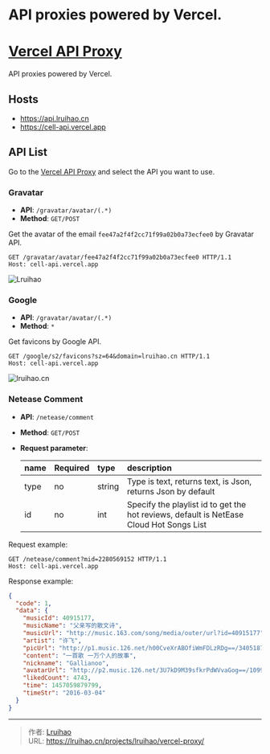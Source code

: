 # API proxies powered by Vercel.

# [Vercel API Proxy](https://github.com/Lruihao/vercel-proxy)

API proxies powered by Vercel.

## Hosts

- <https://api.lruihao.cn>
- <https://cell-api.vercel.app>

## API List

Go to the [Vercel API Proxy](https://cell-api.vercel.app) and select the API you want to use.

### Gravatar

- **API**: `/gravatar/avatar/(.*)`
- **Method**: `GET/POST`

Get the avatar of the email `fee47a2f4f2cc71f99a02b0a73ecfee0` by Gravatar API.

```http
GET /gravatar/avatar/fee47a2f4f2cc71f99a02b0a73ecfee0 HTTP/1.1
Host: cell-api.vercel.app
```

![Lruihao](https://cell-api.vercel.app/gravatar/avatar/fee47a2f4f2cc71f99a02b0a73ecfee0)

### Google

- **API**: `/gravatar/avatar/(.*)`
- **Method**: `*`

Get favicons by Google API.

```http
GET /google/s2/favicons?sz=64&domain=lruihao.cn HTTP/1.1
Host: cell-api.vercel.app
```

![lruihao.cn](https://cell-api.vercel.app/google/s2/favicons?sz=64&domain=lruihao.cn)

### Netease Comment

- **API**: `/netease/comment`
- **Method**: `GET/POST`
- **Request parameter**:

    | name | Required | type   | description                                                                             |
    | :--- | :------- | :----- | :-------------------------------------------------------------------------------------- |
    | type | no       | string | Type is text, returns text, is Json, returns Json by default                            |
    | id   | no       | int    | Specify the playlist id to get the hot reviews, default is NetEase Cloud Hot Songs List |

Request example:

```http
GET /netease/comment?mid=2280569152 HTTP/1.1
Host: cell-api.vercel.app
```

Response example:

```json
{
  "code": 1,
  "data": {
    "musicId": 40915177,
    "musicName": "父亲写的散文诗",
    "musicUrl": "http://music.163.com/song/media/outer/url?id=40915177",
    "artist": "许飞",
    "picUrl": "http://p1.music.126.net/h00CveXrABOfiWmFDLzRDg==/3405187515194971.jpg",
    "content": "一首歌 一万个人的故事",
    "nickname": "Gallianoo",
    "avatarUrl": "http://p2.music.126.net/3U7kD9M39sfkrPdWVvaGog==/109951163278309929.jpg",
    "likedCount": 4743,
    "time": 1457059879799,
    "timeStr": "2016-03-04"
  }
}
```


---

> 作者: [Lruihao](https://github.com/Lruihao)  
> URL: https://lruihao.cn/projects/lruihao/vercel-proxy/  

